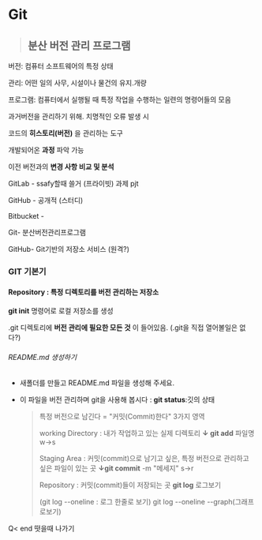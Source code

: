 # Git

> ## 분산 버전 관리 프로그램

  버전: 컴퓨터 소프트웨어의 특정 상태

  관리: 어떤 일의 사무, 시설이나 물건의 유지.개량

  프로그램: 컴퓨터에서 실행될 때 특정 작업을 수행하는 일련의 명령어들의 모음

  과거버전을 관리하기 위해. 치명적인 오류 발생 시

 코드의 **히스토리(버전)** 을 관리하는 도구

 개발되어온 **과정** 파악 가능

 이전 버전과의 **변경 사항 비교 및 분석**

GitLab - ssafy할때 쓸거 (프라이빗) 과제 pjt

GitHub - 공개적 (스터디)

Bitbucket - 

Git- 분산버전관리프로그램

GitHub- Git기반의 저장소 서비스 (원격?)

### GIT 기본기

#### Repository : 특정 디렉토리를 버전 관리하는 저장소

 **git init** 명령어로 로컬 저장소를 생성

 .git 디렉토리에 **버전 관리에 필요한 모든 것** 이 들어있음. (.git을 직접 열어볼일은 없다?)

###### README.md 생성하기

- 새폴더를 만들고 README.md 파일을 생성해 주세요.

- 이 파일을 버전 관리하며 git을 사용해 봅시다   :                        **git status**:깃의 상태 
  
  > 특정 버전으로 남긴다 = "커밋(Commit)한다" 3가지 영역
  > 
  > working Directory : 내가 작업하고 있는 실제 디렉토리   **↓ git add**  파일명      w->s
  > 
  > Staging Area : 커밋(commit)으로 남기고 싶은, 특정 버전으로 관리하고 싶은 파일이 있는 곳  **↓git commit** -m "메세지"                    s->r
  > 
  > Repository : 커밋(commit)들이 저장되는 곳                **git log** 로그보기 
  > 
  > (git log --oneline : 로그 한줄로 보기)  git log --oneline --graph(그래프로보기)

Q< end 떳을때 나가기
